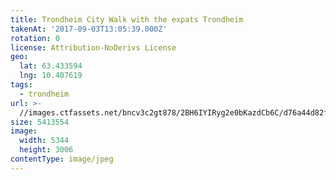 ```yaml
---
title: Trondheim City Walk with the expats Trondheim
takenAt: '2017-09-03T13:05:39.000Z'
rotation: 0
license: Attribution-NoDerivs License
geo:
  lat: 63.433594
  lng: 10.407619
tags:
  - trondheim
url: >-
  //images.ctfassets.net/bncv3c2gt878/2BH6IYIRyg2e0bKazdCb6C/d76a44d82f35c6f32bcf1ba3da13044e/trondheim-city-walk-with-the-expats-trondheim_36867898861_o
size: 5413554
image:
  width: 5344
  height: 3006
contentType: image/jpeg
---
```


